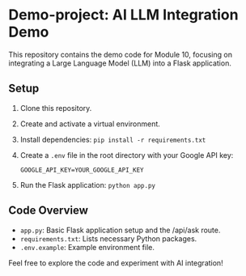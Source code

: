 # Demo-project: AI LLM Integration Demo

This repository contains the demo code for Module 10, focusing on integrating a Large Language Model (LLM) into a Flask application.

## Setup

1.  Clone this repository.
2.  Create and activate a virtual environment.
3.  Install dependencies: `pip install -r requirements.txt`
4.  Create a `.env` file in the root directory with your Google API key:

    ```
    GOOGLE_API_KEY=YOUR_GOOGLE_API_KEY
    ```

5.  Run the Flask application: `python app.py`

## Code Overview

- `app.py`: Basic Flask application setup and the /api/ask route.
- `requirements.txt`: Lists necessary Python packages.
- `.env.example`: Example environment file.

Feel free to explore the code and experiment with AI integration!
